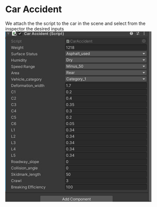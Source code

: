 # Car Accident
We attach the the script to the car in the scene and select from the inspector the desired inputs
![alt text](https://github.com/theocharistr/Law_Game/blob/main/CAR_ACCIDENT/Car_inspector.png)
